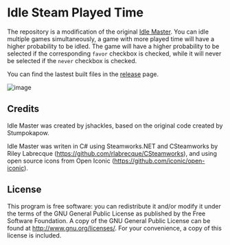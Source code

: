 Idle Steam Played Time
======================

The repository is a modification of the original [Idle Master](https://github.com/jshackles/idle_master). You can idle multiple games simultaneously, a game with more played time will have a higher probability to be idled. The game will have a higher probability to be selected if the corresponding `favor` checkbox is checked, while it will never be selected if the `never` checkbox is checked.

You can find the lastest built files in the [release](https://github.com/XGG-Studio/Idle-Steam-Played-Time/releases) page.

![image](https://cloud.githubusercontent.com/assets/853842/11621870/613a6cdc-9cfb-11e5-90f0-80821238d6fb.png)

Credits
-------

Idle Master was created by jshackles, based on the original code created by Stumpokapow.

Idle Master was writen in C# using Steamworks.NET and CSteamworks by Riley Labrecque (https://github.com/rlabrecque/CSteamworks), and using open source icons from Open Iconic (https://github.com/iconic/open-iconic).

License
-------

This program is free software: you can redistribute it and/or modify it under the terms of the GNU General Public License as published by the Free Software Foundation.  A copy of the GNU General Public License can be found at http://www.gnu.org/licenses/.  For your convenience, a copy of this license is included.
